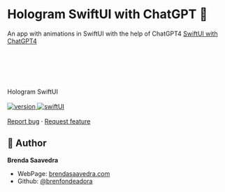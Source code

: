 # Hologram SwiftUI with ChatGPT 👋

An app with animations in SwiftUI with the help of ChatGPT4 [SwiftUI with ChatGPT4](https://designcode.io/gpt4-swiftui)


<p align="center">
<a href="#">

<br><br>
</a>  
<br><br>
     Hologram SwiftUI
    <br><br>
  <a href="#">
    <img alt="version" src="https://img.shields.io/badge/Version-v1.0-red.svg" />
  </a>
  <a href="#">
    <img alt="swiftUI" src="https://img.shields.io/badge/Swift-UI-blue.svg" />
  </a>
  <br>
    <br>
    <a href="https://github.com/brenfondeadora/Hologram_SwiftUI_ChatGPT/issues/new">Report bug</a>
    ·
    <a href="https://github.com/brenfondeadora/Hologram_SwiftUI_ChatGPT/issues/new">Request feature</a>
</p>

## 👤 Author

**Brenda Saavedra**

- WebPage: [brendasaavedra.com](http://brendasaavedra.com)
- Github: [@brenfondeadora](https://github.com/brenfondeadora/)

